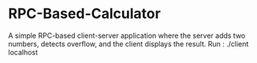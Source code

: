 # RPC-Based-Calculator
A simple RPC-based client-server application where the server adds two numbers, detects overflow, and the client displays the result.
Run : ./client localhost
